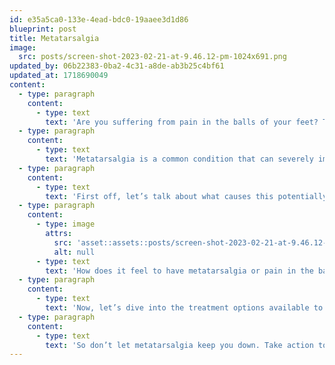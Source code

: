 ```yaml
---
id: e35a5ca0-133e-4ead-bdc0-19aaee3d1d86
blueprint: post
title: Metatarsalgia
image:
  src: posts/screen-shot-2023-02-21-at-9.46.12-pm-1024x691.png
updated_by: 06b22383-0ba2-4c31-a8de-ab3b25c4bf61
updated_at: 1718690049
content:
  - type: paragraph
    content:
      - type: text
        text: 'Are you suffering from pain in the balls of your feet? This pain could be metatarsalgia.'
  - type: paragraph
    content:
      - type: text
        text: 'Metatarsalgia is a common condition that can severely impact your daily life. But fear not, as we’re here to guide you through the causes, symptoms, and treatment options available to you.'
  - type: paragraph
    content:
      - type: text
        text: 'First off, let’s talk about what causes this potentially agonizing condition. It can be triggered by a range of factors, including high-impact activities that put enormous pressure on the ball of your foot, ill-fitting footwear that lacks proper arch support, foot deformities like high arches or hammertoes, and aging, which can lead to the thinning of the fat pad in the ball of your foot.'
  - type: paragraph
    content:
      - type: image
        attrs:
          src: 'asset::assets::posts/screen-shot-2023-02-21-at-9.46.12-pm-1024x691.png'
          alt: null
      - type: text
        text: 'How does it feel to have metatarsalgia or pain in the balls of your feet? The most obvious symptom is intense pain and discomfort in the ball of your foot. You may feel like you’re walking on hot coals, or that there’s a rock in your shoe. Additionally, you may experience tingling, numbness, or a feeling that something is stuck in your shoe.'
  - type: paragraph
    content:
      - type: text
        text: 'Now, let’s dive into the treatment options available to you. Depending on the severity of your condition and the underlying cause, there are several treatments that may help alleviate your pain. Resting and avoiding high-impact activities is crucial in reducing inflammation and easing pain. Applying ice to the affected area can also help reduce swelling and alleviate pain. Footwear with proper arch support and a wide toe box is essential in taking the pressure off the ball of your foot. Custom orthotics or shoe inserts can redistribute pressure and relieve pain. Stretching and strengthening exercises can help improve flexibility and strength in the foot muscles. In severe cases, surgery may be necessary to correct foot deformities.'
  - type: paragraph
    content:
      - type: text
        text: 'So don’t let metatarsalgia keep you down. Take action today and call us today to determine the underlying cause and develop an effective treatment plan. Get back on your feet and start living your best life again. Call us at {{ business:phone }}.'
---
```

